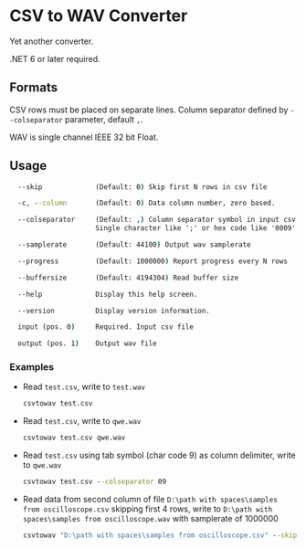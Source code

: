 # CSV to WAV Converter

Yet another converter.

.NET 6 or later required.

## Formats

CSV rows must be placed on separate lines. Column separator defined by `--colseparator` parameter, default `,`.

WAV is single channel IEEE 32 bit Float.

## Usage

```cmd
  --skip             (Default: 0) Skip first N rows in csv file

  -c, --column       (Default: 0) Data column number, zero based.

  --colseparator     (Default: ,) Column separator symbol in input csv.
                     Single character like ';' or hex code like '0009'

  --samplerate       (Default: 44100) Output wav samplerate

  --progress         (Default: 1000000) Report progress every N rows

  --buffersize       (Default: 4194304) Read buffer size

  --help             Display this help screen.

  --version          Display version information.

  input (pos. 0)     Required. Input csv file

  output (pos. 1)    Output wav file
```

### Examples

- Read `test.csv`, write to `test.wav`

    ```cmd
    csvtowav test.csv
    ```

- Read `test.csv`, write to `qwe.wav`

    ```cmd
    csvtowav test.csv qwe.wav
    ```

- Read `test.csv` using tab symbol (char code 9) as column delimiter, write to `qwe.wav`

    ```cmd
    csvtowav test.csv --colseparator 09
    ```

- Read data from second column of file `D:\path with spaces\samples from oscilloscope.csv` skipping first 4 rows, write to `D:\path with spaces\samples from oscilloscope.wav` with samplerate of 1000000

    ```cmd
    csvtowav "D:\path with spaces\samples from oscilloscope.csv" --skip 4 -c 1 --samplerate 1000000
    ```
